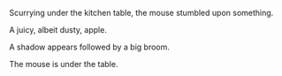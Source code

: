 Scurrying under the kitchen table, the mouse stumbled upon something.

A juicy, albeit dusty, apple.

A shadow appears followed by a big broom.

The mouse is under the table.